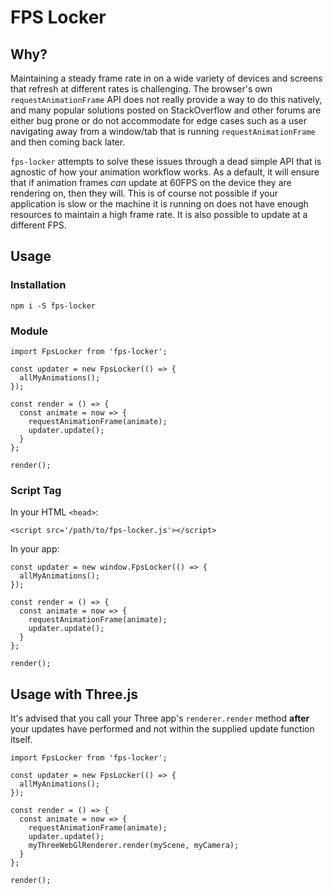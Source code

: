 # FPS Locker

## Why?

Maintaining a steady frame rate in on a wide variety of devices and screens that refresh at different rates is challenging. The browser's own `requestAnimationFrame` API does not really provide a way to do this natively, and many popular solutions posted on StackOverflow and other forums are either bug prone or do not accommodate for edge cases such as a user navigating away from a window/tab that is running `requestAnimationFrame` and then coming back later.

`fps-locker` attempts to solve these issues through a dead simple API that is agnostic of how your animation workflow works. As a default, it will ensure that if animation frames _can_ update at 60FPS on the device they are rendering on, then they will. This is of course not possible if your application is slow or the machine it is running on does not have enough resources to maintain a high frame rate. It is also possible to update at a different FPS.

## Usage

### Installation

```
npm i -S fps-locker
```

### Module

```
import FpsLocker from 'fps-locker';

const updater = new FpsLocker(() => {
  allMyAnimations();
});

const render = () => {
  const animate = now => {
    requestAnimationFrame(animate);
    updater.update();
  }
};

render();
```

### Script Tag

In your HTML `<head>`:

```
<script src='/path/to/fps-locker.js'></script>
```

In your app:

```
const updater = new window.FpsLocker(() => {
  allMyAnimations();
});

const render = () => {
  const animate = now => {
    requestAnimationFrame(animate);
    updater.update();
  }
};

render();
```

## Usage with Three.js

It's advised that you call your Three app's `renderer.render` method **after** your updates have performed and not within the supplied update function itself.

```
import FpsLocker from 'fps-locker';

const updater = new FpsLocker(() => {
  allMyAnimations();
});

const render = () => {
  const animate = now => {
    requestAnimationFrame(animate);
    updater.update();
    myThreeWebGlRenderer.render(myScene, myCamera);
  }
};

render();
```
